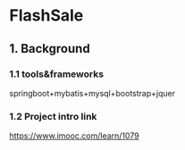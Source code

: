 # FlashSale
## 1. Background
### 1.1 tools&frameworks
springboot+mybatis+mysql+bootstrap+jquer
### 1.2 Project intro link
https://www.imooc.com/learn/1079
